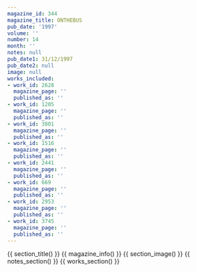 ```yaml
---
magazine_id: 344
magazine_title: ONTHEBUS
pub_date: '1997'
volume: ''
number: 14
month: ''
notes: null
pub_date1: 31/12/1997
pub_date2: null
image: null
works_included:
- work_id: 2628
  magazine_page: ''
  published_as: ''
- work_id: 1205
  magazine_page: ''
  published_as: ''
- work_id: 3801
  magazine_page: ''
  published_as: ''
- work_id: 1516
  magazine_page: ''
  published_as: ''
- work_id: 2441
  magazine_page: ''
  published_as: ''
- work_id: 669
  magazine_page: ''
  published_as: ''
- work_id: 2953
  magazine_page: ''
  published_as: ''
- work_id: 3745
  magazine_page: ''
  published_as: ''
---
```


{{ section_title() }}
{{ magazine_info() }}
{{ section_image() }}
{{ notes_section() }}
{{ works_section() }}
